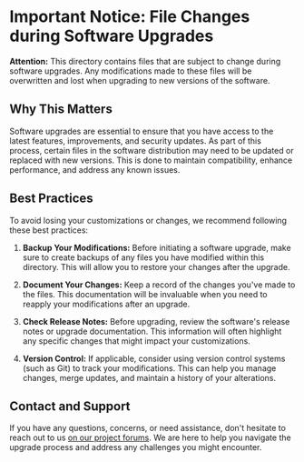 # Important Notice: File Changes during Software Upgrades

**Attention:** This directory contains files that are subject to change during software upgrades. Any modifications made to these files will be overwritten and lost when upgrading to new versions of the software.

## Why This Matters

Software upgrades are essential to ensure that you have access to the latest features, improvements, and security updates. As part of this process, certain files in the software distribution may need to be updated or replaced with new versions. This is done to maintain compatibility, enhance performance, and address any known issues.

## Best Practices

To avoid losing your customizations or changes, we recommend following these best practices:

1. **Backup Your Modifications:** Before initiating a software upgrade, make sure to create backups of any files you have modified within this directory. This will allow you to restore your changes after the upgrade.

2. **Document Your Changes:** Keep a record of the changes you've made to the files. This documentation will be invaluable when you need to reapply your modifications after an upgrade.

3. **Check Release Notes:** Before upgrading, review the software's release notes or upgrade documentation. This information will often highlight any specific changes that might impact your customizations.

4. **Version Control:** If applicable, consider using version control systems (such as Git) to track your modifications. This can help you manage changes, merge updates, and maintain a history of your alterations.

## Contact and Support

If you have any questions, concerns, or need assistance, don't hesitate to reach out to us [on our project forums](https://community.archesproject.org/). We are here to help you navigate the upgrade process and address any challenges you might encounter.

